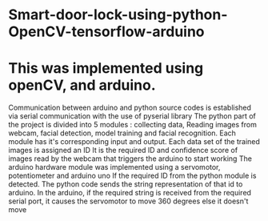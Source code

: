 # Smart-door-lock-using-python-OpenCV-tensorflow-arduino
# This was implemented using openCV, and arduino. 

Communication between arduino and python source codes is established via serial communication with the use of pyserial library
The python part of the project is divided into 5 modules : collecting data, Reading images from webcam, facial detection, model training and facial recognition.
Each module has it's corresponding input and output.
Each data set of the trained images is assigned an ID
It is the required ID and confidence score of images read by the webcam that triggers the arduino to start working
The arduino hardware module was implemented using a servomotor, potentiometer and arduino uno
If the required ID from the python module is detected. The python code sends the string representation of that id to arduino.
In the arduino, if the required string is received from the required serial port, it causes the servomotor to move 360 degrees else it doesn't move

